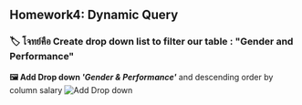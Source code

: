 ## Homework4: Dynamic Query 
### 🏷  โจทย์คือ Create drop down list to filter our table : "Gender and Performance"
**🖼 Add Drop down *'Gender & Performance'*** and descending order by column salary
![Add Drop down ](https://github.com/user-attachments/assets/35b99bdb-b611-4bd5-80ce-c646ae6c85e3)
